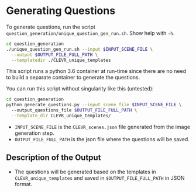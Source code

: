 
# Generating Questions

To generate questions, run the script `question_generation/unique_question_gen_run.sh`. Show help with `-h`.

```bash
cd question_generation
./unique_question_gen_run.sh --input $INPUT_SCENE_FILE \
  --output $OUTPUT_FILE_FULL_PATH \
  --templatedir ./CLEVR_unique_templates
```

This script runs a python 3.6 container at run-time since there are no need to build a separate container to generate the questions. 

You can run this script without singularity like this (untested): 


```bash
cd question_generation
python generate_questions.py --input_scene_file $INPUT_SCENE_FILE \ 
  --output_questions_file $OUTPUT_FILE_FULL_PATH \
  --template_dir CLEVR_unique_templates/
```

* `INPUT_SCENE_FILE` is the `CLEVR_scenes.json` file generated from the image generation step.
* `OUTPUT_FILE_FULL_PATH` is the json file where the questions will be saved.
## Description of the Output

* The questions will be generated based on the templates in `CLEVR_unique_templates` and saved in `$OUTPUT_FILE_FULL_PATH` in JSON format.

